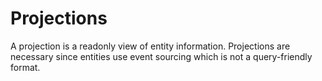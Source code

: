 # Projections

A projection is a readonly view of entity information. Projections are necessary
since entities use event sourcing which is not a query-friendly format. 
